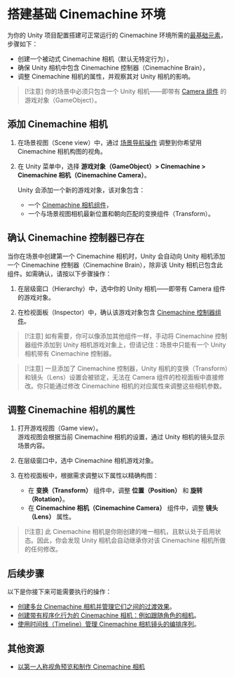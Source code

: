 # 搭建基础 Cinemachine 环境

为你的 Unity 项目配置搭建可正常运行的 Cinemachine 环境所需的[最基础元素](concept-essential-elements.md)，步骤如下：

* 创建一个被动式 Cinemachine 相机（默认无特定行为），
* 确保 Unity 相机中包含 Cinemachine 控制器（Cinemachine Brain），
* 调整 Cinemachine 相机的属性，并观察其对 Unity 相机的影响。


> [!注意]
> 你的场景中必须只包含一个 Unity 相机——即带有 [Camera 组件](https://docs.unity3d.com/Manual/class-Camera.html) 的游戏对象（GameObject）。


## 添加 Cinemachine 相机

1. 在场景视图（Scene view）中，通过 [场景导航操作](https://docs.unity3d.com/Manual/SceneViewNavigation.html) 调整到你希望用 Cinemachine 相机构图的视角。

2. 在 Unity 菜单中，选择 **游戏对象（GameObject）> Cinemachine > Cinemachine 相机（Cinemachine Camera）**。

   Unity 会添加一个新的游戏对象，该对象包含：
   * 一个 [Cinemachine 相机组件](CinemachineCamera.md)，
   * 一个与场景视图相机最新位置和朝向匹配的变换组件（Transform）。


## 确认 Cinemachine 控制器已存在

当你在场景中创建第一个 Cinemachine 相机时，Unity 会自动向 Unity 相机添加一个 Cinemachine 控制器（Cinemachine Brain），除非该 Unity 相机已包含此组件。如需确认，请按以下步骤操作：

1. 在层级窗口（Hierarchy）中，选中你的 Unity 相机——即带有 Camera 组件的游戏对象。

2. 在检视面板（Inspector）中，确认该游戏对象包含 [Cinemachine 控制器组件](CinemachineBrain.md)。


> [!注意]
> 如有需要，你可以像添加其他组件一样，手动将 Cinemachine 控制器组件添加到 Unity 相机游戏对象上，但请记住：场景中只能有一个 Unity 相机带有 Cinemachine 控制器。

> [!注意]
> 一旦添加了 Cinemachine 控制器，Unity 相机的变换（Transform）和镜头（Lens）设置会被锁定，无法在 Camera 组件的检视面板中直接修改。你只能通过修改 Cinemachine 相机的对应属性来调整这些相机参数。


## 调整 Cinemachine 相机的属性

1. 打开游戏视图（Game view）。  
   游戏视图会根据当前 Cinemachine 相机的设置，通过 Unity 相机的镜头显示场景内容。

2. 在层级窗口中，选中 Cinemachine 相机游戏对象。

3. 在检视面板中，根据需求调整以下属性以精确构图：
   * 在 **变换（Transform）** 组件中，调整 **位置（Position）** 和 **旋转（Rotation）**。
   * 在 **Cinemachine 相机（Cinemachine Camera）** 组件中，调整 **镜头（Lens）** 属性。


> [!注意]
> 此 Cinemachine 相机是你刚创建的唯一相机，且默认处于启用状态。因此，你会发现 Unity 相机会自动继承你对该 Cinemachine 相机所做的任何修改。


## 后续步骤

以下是你接下来可能需要执行的操作：

* [创建多台 Cinemachine 相机并管理它们之间的过渡效果](setup-multiple-cameras.md)。
* [创建带有程序化行为的 Cinemachine 相机：例如跟随角色的相机](setup-procedural-behavior.md)。
* [使用时间线（Timeline）管理 Cinemachine 相机镜头的编排序列](setup-timeline.md)。


## 其他资源

* [以第一人称视角预览和制作 Cinemachine 相机](preview-and-author-in-first-person.md)